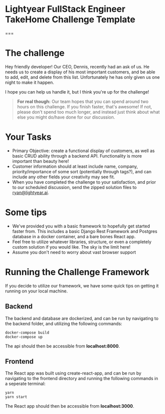 # Lightyear FullStack Engineer TakeHome Challenge Template

===

# The challenge

Hey friendly developer! Our CEO, Dennis, recently had an ask of us. He needs us to create a display of his most important customers, and be able to add, edit, and delete from this list. Unfortunately he has only given us one night to make it happen.

I hope you can help us handle it, but I think you're up for the challenge!

> **For real though:**
> Our team hopes that you can spend around two hours on this challenge. If you finish faster, that's awesome! If not, please don't spend too much longer, and instead just think about what else you might do/have done for our discussion.

# Your Tasks

- Primary Objective: create a functional display of customers, as well as basic CRUD ability through a backend API. Functionality is more important than beauty here!
- Customer information should at least include name, company, priority/importance of some sort (potentially through tags?), and can include any other fields your creativity may see fit.
- When you have completed the challenge to your satisfaction, and prior to our scheduled discussion, send the zipped solution files to ryan@lightyear.ai.

# Some tips

- We've provided you with a basic framework to hopefully get started faster from. This includes a basic Django Rest Framework and Postgres database in a docker container, and a bare bones React app.
- Feel free to utilize whatever libraries, structure, or even a completely custom solution if you would like. The sky is the limit here!
- Assume you don't need to worry about vast browser support

# Running the Challenge Framework

If you decide to utilize our framework, we have some quick tips on getting it running on your local machine.

## Backend

The backend and database are dockerized, and can be run by navigating to the backend folder, and utilizing the following commands:

```
docker-compose build
docker-compose up
```

The api should then be accessible from **localhost:8000**.

## Frontend

The React app was built using create-react-app, and can be run by navigating to the frontend directory and running the following commands in a seperate terminal:

```
yarn
yarn start
```

The React app should then be accessible from **localhost:3000**.
